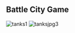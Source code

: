## Battle City Game

![tanks1](https://user-images.githubusercontent.com/29408675/36901414-69caebc4-1e27-11e8-845f-7e8afaf2fde8.PNG)
![tanksjpg3](https://user-images.githubusercontent.com/29408675/36901259-d1fdbdc6-1e26-11e8-8ce3-ebf91ccc5e89.png)
